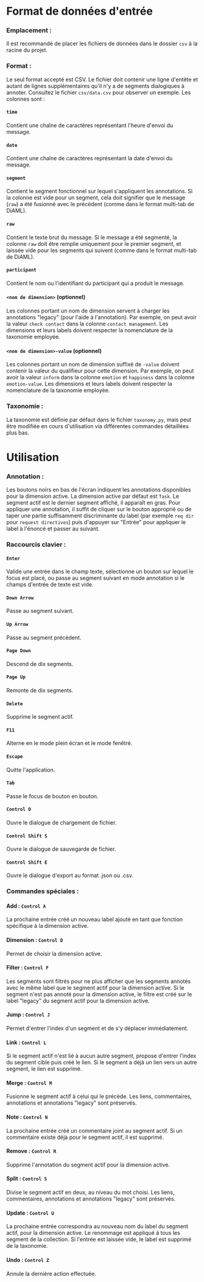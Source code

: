 # Format de données d'entrée

### Emplacement :

Il est recommandé de placer les fichiers de données dans le dossier `csv` à la racine du projet.

### Format :

Le seul format accepté est CSV. Le fichier doit contenir une ligne d'entête et autant de lignes supplémentaires qu'il n'y a de segments dialogiques à annoter. Consultez le fichier `csv/data.csv` pour observer un exemple. Les colonnes sont :

#### `time`

Contient une chaîne de caractères représentant l'heure d'envoi du message.

#### `date`

Contient une chaîne de caractères représentant la date d'envoi du message.

#### `segment`

Contient le segment fonctionnel sur lequel s'appliquent les annotations. Si la colonne est vide pour un segment, cela doit signifier que le message (`raw`) a été fusionné avec le précédent (comme dans le format multi-tab de DiAML).

#### `raw`

Contient le texte brut du message. Si le message a été segmenté, la colonne `raw` doit être remplie uniquement pour le premier segment, et laissée vide pour les segments qui suivent (comme dans le format multi-tab de DiAML).

#### `participant`

Contient le nom ou l'identifiant du participant qui a produit le message.

#### `<nom de dimension>` (optionnel)

Les colonnes portant un nom de dimension servent à charger les annotations "legacy" (pour l'aide à l'annotation). Par exemple, on peut avoir la valeur `check contact` dans la colonne `contact management`. Les dimensions et leurs labels doivent respecter la nomenclature de la taxonomie employée.

#### `<nom de dimension>-value` (optionnel)

Les colonnes portant un nom de dimension suffixé de `-value` doivent contenir la valeur du qualifieur pour cette dimension. Par exemple, on peut avoir la valeur `inform` dans la colonne `emotion` et `happiness` dans la colonne `emotion-value`. Les dimensions et leurs labels doivent respecter la nomenclature de la taxonomie employée.

### Taxonomie :

La taxonomie est définie par défaut dans le fichier `taxonomy.py`, mais peut être modifiée en cours d'utilisation via différentes commandes détaillées plus bas.

# Utilisation

### Annotation :

Les boutons noirs en bas de l'écran indiquent les annotations disponibles pour la dimension active. La dimension active par défaut est `Task`. Le segment actif est le dernier segment affiché, il apparaît en gras. Pour appliquer une annotation, il suffit de cliquer sur le bouton approprié ou de taper une partie suffisamment discriminante du label (par exemple `req dir` pour `request directives`) puis d'appuyer sur "Entrée" pour appliquer le label à l'énoncé et passer au suivant.

### Raccourcis clavier :

#### `Enter`

Valide une entrée dans le champ texte, sélectionne un bouton sur lequel le focus est placé, ou passe au segment suivant en mode annotation si le champs d'entrée de texte est vide.

#### `Down Arrow`

Passe au segment suivant.

#### `Up Arrow`

Passe au segment précédent.

#### `Page Down`

Descend de dix segments.

#### `Page Up`

Remonte de dix segments.

#### `Delete`

Supprime le segment actif.

#### `F11`

Alterne en le mode plein écran et le mode fenêtré.

#### `Escape`

Quitte l'application. 

#### `Tab`

Passe le focus de bouton en bouton.

#### `Control O`

Ouvre le dialogue de chargement de fichier.

#### `Control Shift S`

Ouvre le dialogue de sauvegarde de fichier.

#### `Control Shift E`

Ouvre le dialogue d'export au format .json ou .csv.

### Commandes spéciales :

#### Add : `Control A`

La prochaine entrée créé un nouveau label ajouté en tant que fonction spécifique à la dimension active.

#### Dimension : `Control D`

Permet de choisir la dimension active.

#### Filter : `Control F`

Les segments sont filtrés pour ne plus afficher que les segments annotés avec le même label que le segment actif pour la dimension active. Si le segment n'est pas annoté pour la dimension active, le filtre est créé sur le label "legacy" du segment actif pour la dimension active.

#### Jump : `Control J`

Permet d'entrer l'index d'un segment et de s'y déplacer immédiatement.

#### Link : `Control L`

Si le segment actif n'est lié à aucun autre segment, propose d'entrer l'index du segment cible puis créé le lien. Si le segment a déjà un lien vers un autre segment, le lien est supprimé.

#### Merge : `Control M`

Fusionne le segment actif à celui qui le précède. Les liens, commentaires, annotations et annotations "legacy" sont préservés.

#### Note : `Control N`

La prochaine entrée créé un commentaire joint au segment actif. Si un commentaire existe déjà pour le segment actif, il est supprimé.

#### Remove : `Control R`

Supprime l'annotation du segment actif pour la dimension active.

#### Split : `Control S`

Divise le segment actif en deux, au niveau du mot choisi. Les liens, commentaires, annotations et annotations "legacy" sont préservés.

#### Update : `Control U`

La prochaine entrée correspondra au nouveau nom du label du segment actif, pour la dimension active. Le renommage est appliqué à tous les segment de la collection. Si l'entrée est laissée vide, le label est supprimé de la taxonomie.

#### Undo : `Control Z`

Annule la dernière action effectuée.
